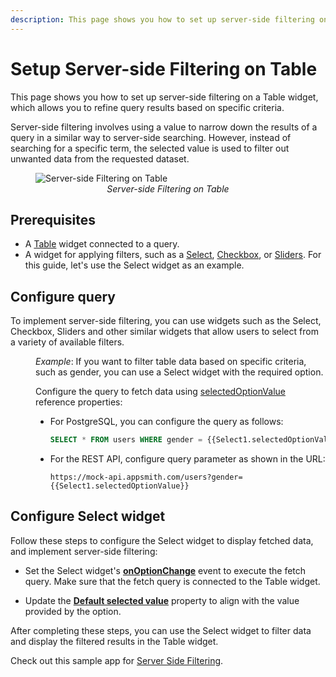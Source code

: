 ```yaml
---
description: This page shows you how to set up server-side filtering on a Table widget, which allows you to refine query results based on specific criteria.
---
```


# Setup Server-side Filtering on Table

This page shows you how to set up server-side filtering on a Table widget, which allows you to refine query results based on specific criteria.

Server-side filtering involves using a value to narrow down the results of a query in a similar way to server-side searching. However, instead of searching for a specific term, the selected value is used to filter out unwanted data from the requested dataset. 

 <figure>
  <img src="/img/table-filter-1.gif" style= {{width:"810px", height:"auto"}} alt="Server-side Filtering on Table"/>
  <figcaption align = "center"><i>Server-side Filtering on Table</i></figcaption>
</figure>

## Prerequisites

* A [Table](/reference/widgets/table) widget connected to a query.
* A widget for applying filters, such as a [Select](/reference/widgets/select/), [Checkbox](/reference/widgets/checkbox), or [Sliders](/reference/widgets/category-slider). For this guide, let's use the Select widget as an example.


## Configure query

To implement server-side filtering, you can use widgets such as the Select, Checkbox, Sliders and other similar widgets that allow users to select from a variety of available filters.

<dd>

*Example*: If you want to filter table data based on specific criteria, such as gender, you can use a Select widget with the required option.

 Configure the query to fetch data using [selectedOptionValue](/reference/widgets/select#selectedoptionvalue-string) reference properties:

  * For PostgreSQL, you can configure the query as follows:

    ```sql
    SELECT * FROM users WHERE gender = {{Select1.selectedOptionValue}};
    ```

  * For the REST API, configure query parameter as shown in the URL:

    ```
    https://mock-api.appsmith.com/users?gender={{Select1.selectedOptionValue}}
    ```

</dd>

## Configure Select widget

Follow these steps to configure the Select widget to display fetched data, and implement server-side filtering:

* Set the Select widget's [**onOptionChange**](/reference/widgets/select#onoptionchange) event to execute the fetch query. Make sure that the fetch query is connected to the Table widget.


* Update the [**Default selected value**](/reference/widgets/select#default-selected-value-string) property to align with the value provided by the option.


After completing these steps, you can use the Select widget to filter data and display the filtered results in the Table widget.



Check out this sample app for [Server Side Filtering](https://app.appsmith.com/applications/61fbdf232cd3d95ca414b805/pages/61fbdf232cd3d95ca414b808?_gl=1*msr6dt*_ga*MTg0NzgzMjE2LjE2NjE3NTIyMzM.*_ga_D1VS24CQXE*MTY5NTk3MzA0Ni4zNjAuMS4xNjk1OTc0MjE0LjAuMC4w).




